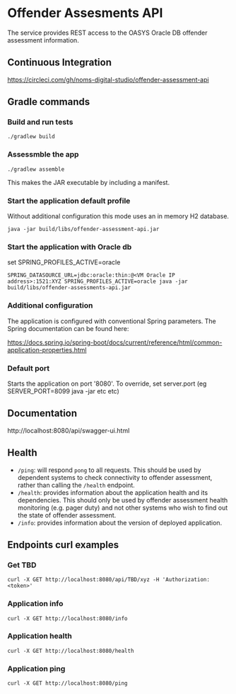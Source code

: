# Offender Assesments API

The service provides REST access to the OASYS Oracle DB offender assessment information.

## Continuous Integration
https://circleci.com/gh/noms-digital-studio/offender-assessment-api

## Gradle commands

### Build and run tests
```
./gradlew build
```

### Assessmble the app
```
./gradlew assemble
```

This makes the JAR executable by including a manifest. 

### Start the application default profile
Without additional configuration this mode uses an in memory H2 database.

```
java -jar build/libs/offender-assessment-api.jar
```

### Start the application with Oracle db

set SPRING_PROFILES_ACTIVE=oracle
```
SPRING_DATASOURCE_URL=jdbc:oracle:thin:@<VM Oracle IP address>:1521:XYZ SPRING_PROFILES_ACTIVE=oracle java -jar build/libs/offender-assessments-api.jar
```

### Additional configuration
The application is configured with conventional Spring parameters.
The Spring documentation can be found here:

https://docs.spring.io/spring-boot/docs/current/reference/html/common-application-properties.html

### Default port
Starts the application on port '8080'.
To override, set server.port (eg SERVER_PORT=8099 java -jar etc etc)

## Documentation
http://localhost:8080/api/swagger-ui.html

## Health

- `/ping`: will respond `pong` to all requests.  This should be used by dependent systems to check connectivity to offender assessment,
rather than calling the `/health` endpoint.
- `/health`: provides information about the application health and its dependencies.  This should only be used
by offender assessment health monitoring (e.g. pager duty) and not other systems who wish to find out the state of offender assessment.
- `/info`: provides information about the version of deployed application.

## Endpoints curl examples

### Get TBD
```
curl -X GET http://localhost:8080/api/TBD/xyz -H 'Authorization: <token>'
```

### Application info
```
curl -X GET http://localhost:8080/info
```

### Application health
```
curl -X GET http://localhost:8080/health
```

### Application ping
```
curl -X GET http://localhost:8080/ping
```


